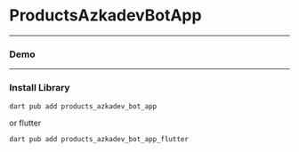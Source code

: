 # ProductsAzkadevBotApp


---

### Demo

---

### Install Library

```bash
dart pub add products_azkadev_bot_app
```

or flutter

```bash
dart pub add products_azkadev_bot_app_flutter
```
 